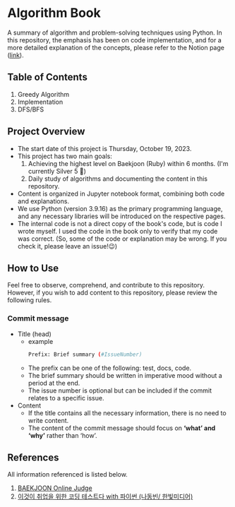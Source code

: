 # Algorithm Book
A summary of algorithm and problem-solving techniques using Python.
In this repository, the emphasis has been on code implementation, and for a more detailed explanation of the concepts, please refer to the Notion page ([link](https://hyoz.notion.site/Algorithm-Dictionary-9c25e49e73c9440ca5cfe07d8e6b13f1?pvs=4)).

## Table of Contents
1. Greedy Algorithm
2. Implementation
3. DFS/BFS

## Project Overview
* The start date of this project is Thursday, October 19, 2023.
* This project has two main goals:
    1. Achieving the highest level on Baekjoon (Ruby) within 6 months. (I'm currently Silver 5 🥹)
    2. Daily study of algorithms and documenting the content in this repository.
* Content is organized in Jupyter notebook format, combining both code and explanations.
* We use Python (version 3.9.16) as the primary programming language, and any necessary libraries will be introduced on the respective pages.
* The internal code is not a direct copy of the book's code, but is code I wrote myself. I used the code in the book only to verify that my code was correct. (So, some of the code or explanation may be wrong. If you check it, please leave an issue!😉)

## How to Use
Feel free to observe, comprehend, and contribute to this repository. However, if you wish to add content to this repository, please review the following rules.
### Commit message
* Title (head)
    * example
        ```bash
        Prefix: Brief summary (#IssueNumber)
        ```
    * The prefix can be one of the following: test, docs, code.
    * The brief summary should be written in imperative mood without a period at the end.
    * The issue number is optional but can be included if the commit relates to a specific issue.
* Content
    * If the title contains all the necessary information, there is no need to write content.
    * The content of the commit message should focus on **‘what’ and ‘why’** rather than ‘how’.



## References
All information referenced is listed below.
1. [BAEKJOON Online Judge](https://www.acmicpc.net/)
2. [이것이 취업을 위한 코딩 테스트다 with 파이썬 (나동빈/ 한빛미디어)](https://m.hanbit.co.kr/store/books/book_view.html?p_code=B8945183661)
